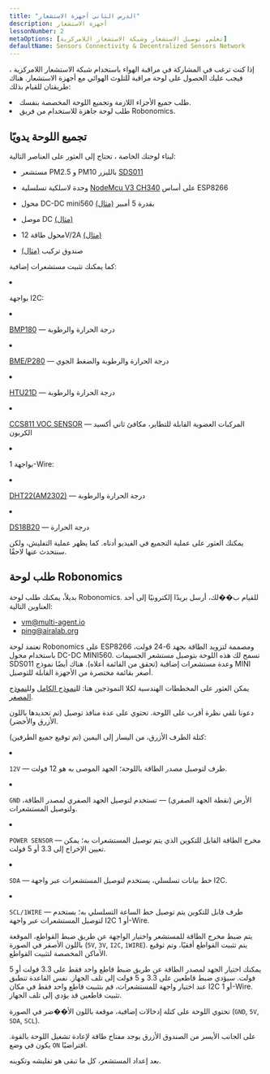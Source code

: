 ```yaml
---
title: "الدرس الثاني أجهزة الاستشعار"
description: أجهزة الاستشعار  
lessonNumber: 2
metaOptions: [تعلم, توصيل الاستشعار وشبكة الاستشعار اللامركزية]
defaultName: Sensors Connectivity & Decentralized Sensors Network
---
```


إذا كنت ترغب في المشاركة في مراقبة الهواء باستخدام شبكة الاستشعار اللامركزية ، فيجب عليك الحصول على لوحة مراقبة للتلوث الهوائي مع أجهزة الاستشعار. هناك طريقتان للقيام بذلك:

<List>

<li>طلب جميع الأجزاء اللازمة وتجميع اللوحة المخصصة بنفسك.</li>
<li>طلب لوحة جاهزة للاستخدام من فريق Robonomics.</li>

</List>

## تجميع اللوحة يدويًا

لبناء لوحتك الخاصة ، تحتاج إلى العثور على العناصر التالية:

- مستشعر PM2.5 و PM10 بالليزر [SDS011](https://www.amazon.com/SDS011-Quality-Detection-Conditioning-Monitor/dp/B07FSDMRR5)

- وحدة لاسلكية تسلسلية [NodeMcu V3 CH340](https://www.amazon.com/ACEIRMC-Wireless-Development-Compatible-MicroPython/dp/B092ZCG2X2) على أساس ESP8266

- محول DC-DC mini560 بقدرة 5 أمبير [(مثال)](https://www.amazon.com/Alinan-Efficiency-Converter-Regulator-Stabilized/dp/B09W8P1QNM)

- موصل DC [(مثال)](https://www.amazon.com/CenryKay-DC-099-Threaded-اتصلor-Adapter/dp/B08CMMQMP6?th=1)

- محول طاقة 12V/2А [(مثال)](https://www.amazon.com/TMEZON-Power-Adapter-Supply-2-1mm/dp/B00Q2E5IXW)

- صندوق تركيب [(مثال)](https://www.amazon.com/LeMotech-Dustproof-Waterproof-Electrical-300mmx250mmx120mm/dp/B075DHT7X2/ref=sxin_18_ac_d_mf_brs?ac_md=7-4-TGVNb3RlY2g%3D-ac_d_mf_brs_brs&content-id=amzn1.sym.1ad31f34-ba12-4dca-be4b-f62f7f5bb10d%3Aamzn1.sym.1ad31f34-ba12-4dca-be4b-f62f7f5bb10d&crid=2ZDX87O7MINYG&cv_ct_cx=junction+box+plastic&keywords=junction+box+plastic&pd_rd_i=B075DHT7X2&pd_rd_r=2bbd50d4-9ef9-4fa1-a1a2-e55c482bce49&pd_rd_w=EcHLy&pd_rd_wg=z42mC&pf_rd_p=1ad31f34-ba12-4dca-be4b-f62f7f5bb10d&pf_rd_r=WDAX58YZKG6YKZ70X5QE&qid=1676642125&sprefix=Junction+Box%2Caps%2C451&sr=1-4-8b2f235a-dddf-4202-bbb9-592393927392)

كما يمكنك تثبيت مستشعرات إضافية:

<List  type="numbers">

<li>

بواجهة I2C:

<List>

<li>

[BMP180](https://cdn-shop.adafruit.com/datasheets/BST-BMP180-DS000-09.pdf) — درجة الحرارة والرطوبة

</li>

<li>

[BME/P280](https://www.mouser.com/datasheet/2/783/BST-BME280-DS002-1509607.pdf) — درجة الحرارة والرطوبة والضغط الجوي

</li>

<li>

[HTU21D](https://eu.mouser.com/ProductDetail/Measurement-Specialties/HTU21D?qs=tx5doIiTu8oixw1WN5Uy8A%3D%3D) — درجة الحرارة والرطوبة

</li>

<li>

[CCS811 VOC SENSOR](https://www.sciosense.com/wp-content/uploads/documents/Application-Note-Baseline-Save-and-Restore-on-CCS811.pdf) — المركبات العضوية القابلة للتطاير، مكافئ ثاني أكسيد الكربون

</li>

</List>

</li>

<li>

بواجهة 1-Wire:

<List>

<li>

[DHT22(AM2302)](https://files.seeedstudio.com/wiki/Grove-Temperature_and_Humidity_Sensor_Pro/res/AM2302-EN.pdf) — درجة الحرارة والرطوبة

</li>

<li>

[DS18B20](https://cdn.sparkfun.com/datasheets/Sensors/Temp/DS18B20.pdf) — درجة الحرارة

</li>

</List>

</li>

</List>

يمكنك العثور على عملية التجميع في الفيديو أدناه. كما يظهر عملية التفليش، ولكن سنتحدث عنها لاحقًا.

<RoboAcademyYoutube link="https://www.youtube.com/watch?v=OdTd1sacCso" />

## طلب لوحة Robonomics

بديلاً، يمكنك طلب لوحة Robonomics. للقيام ب��لك، أرسل بريدًا إلكترونيًا إلى أحد العناوين التالية:

- vm@multi-agent.io
- ping@airalab.org

تعتمد لوحة Robonomics على ESP8266 ومصممة لتزويد الطاقة بجهد 6-24 فولت، باستخدام محول DC-DC MINI560. تسمح لك هذه اللوحة بتوصيل مستشعر الجسيمات SDS011 وعدة مستشعرات إضافية (تحقق من القائمة أعلاه). هناك أيضًا نموذج MINI أصغر بقائمة مختصرة من الأجهزة القابلة للتوصيل.

<LessonImages figure figureCaption="Full model of Robonomics board" src="sensors-connectivity-course/lesson-2-1.png" alt="Full model of Robonomics board"/>

<LessonImages  figure figureCaption="Mini model of Robonomics board" src="sensors-connectivity-course/lesson-2-2.png" alt="Mini model of Robonomics board"/>

يمكن العثور على المخططات الهندسية لكلا النموذجين هنا: لل[نموذج الكامل](https://oshwlab.com/ludovich88/aira_sensor_rev0-1) ولل[نموذج المصغر](https://oshwlab.com/ludovich88/aira_sensor_d1_mini).

دعونا نلقي نظرة أقرب على اللوحة. تحتوي على عدة منافذ توصيل (تم تحديدها باللون الأزرق والأخضر).

<LessonImages imageClasses="mb" src="sensors-connectivity-course/lesson-2-3.png" alt="Full model of Robonomics board"/>

كتلة الطرف الأزرق، من اليسار إلى اليمين (تم توقيع جميع الطرفين):

<List>
  <li class="flex">

  <code>12V</code> — طرف لتوصيل مصدر الطاقة باللوحة؛ الجهد الموصى به هو 12 فولت.

  </li>

  <li class="flex">

  <code>GND</code> الأرض (نقطة الجهد الصفري) — تستخدم لتوصيل الجهد الصفري لمصدر الطاقة، ولتوصيل المستشعرات.

  </li>

  <li class="flex">

  <code>POWER SENSOR</code> — مخرج الطاقة القابل للتكوين الذي يتم توصيل المستشعرات به؛ يمكن تعيين الإخراج إلى 3.3 أو 5 فولت.

  </li>

  <li class="flex">

  <code>SDA</code> — خط بيانات تسلسلي، يستخدم لتوصيل المستشعرات عبر واجهة I2C.

  </li>

  <li class="flex">

  <code>SCL/1WIRE</code> — طرف قابل للتكوين يتم توصيل خط الساعة التسلسلي به؛ يستخدم لتوصيل المستشعرات عبر واجهة I2C أو 1-Wire.

  </li>
</List>

يتم ضبط مخرج الطاقة للمستشعر واختيار الواجهة عن طريق ضبط القواطع، الموقعة باللون الأصفر في الصورة (`5V`, `3V`, `I2C`, `1WIRE`). يتم تثبيت القواطع أفقيًا، وتم توقيع الأماكن المخصصة لتثبيت القواطع.


<RoboAcademyNote type="warning" title="WARNING">
يمكنك اختيار الجهد لمصدر الطاقة عن طريق ضبط قاطع واحد فقط على 3.3 فولت أو 5 فولت. سيؤدي ضبط قاطعين على 3.3 و 5 فولت إلى تلف الجهاز. نفس القاعدة تنطبق عند اختيار واجهة للمستشعرات، قم بتثبيت قاطع واحد فقط في مكان I2C أو 1-Wire. تثبيت قاطعين قد يؤدي إلى تلف الجهاز.
</RoboAcademyNote>

تحتوي اللوحة على كتلة إدخالات إضافية، موقعة باللون الأ��ضر في الصورة (`GND`, `5V`, `SDA`, `SCL`).

على الجانب الأيسر من الصندوق الأزرق يوجد مفتاح طاقة لإعادة تشغيل اللوحة بالقوة. يكون في وضع `ON` افتراضيًا.

بعد إعداد المستشعر، كل ما تبقى هو تفليشه وتكوينه.
